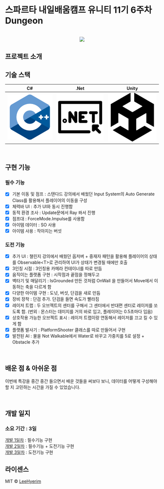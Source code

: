 # 스파르타 내일배움캠프 유니티 11기 6주차 Dungeon

<p align="center">
<br>
  <img src="./Images/Playing.gif">
  <br>
</p> 

## 프로젝트 소개

## 기술 스택

| C# | .Net | Unity |
| :--------: | :--------: | :--------: |
|   ![csharp]    |   ![dotnet]    |   ![unity]    |

<br>

## 구현 기능

### 필수 기능
- [x] 기본 이동 및 점프 : 스탠다드 강의에서 배웠던 Input System의 Auto Generate Class를 활용해서 플레이어의 이동을 구성
- [x] 체력바 UI : 추가 UI와 동시 진행함
- [x] 동적 환경 조사 : Update문에서 Ray 쏴서 진행
- [x] 점프대 : ForceMode.Impulse를 사용함
- [x] 아이템 데이터 : SO 사용
- [x] 아이템 사용 : 작아지는 버섯

### 도전 기능
- [x] 추가 UI : 챌린지 강의에서 배웠던 옵저버 + 중재자 패턴을 활용해 플레이어의 상태를 Observable\<T\>로 관리하여 UI가 상태가 변경될 때에만 호출
- [x] 3인칭 시점 : 3인칭용 카메라 컨테이너를 따로 만듬
- [x] 움직이는 플랫폼 구현 : 시작점과 끝점을 정해두고 
- [x] 벽타기 및 매달리기 : IsGrounded 만든 것처럼 OnWall 을 만들어서 Move에서 이동하는 축을 다르게 함
- [x] 다양한 아이템 구현 : 도넛, 버섯, 단검을 새로 만듬
- [x] 장비 장착 : 단검 추가. 단검을 들면 속도가 빨라짐
- [x] 레이저 트랩 : 두 오브젝트의 센터를 구해서 그 센터에서 반대편 센터로 레이저를 쏘도록 함. (번외 : 몬스터는 데미지를 거의 바로 입고, 플레이어는 0.5초마다 입음)
- [x] 상호작용 가능한 오브젝트 표시 : 레이저 트랩이랑 연동해서 레이저를 끄고 킬 수 있게 함
- [x] 플랫폼 발사기 : PlatformShooter 클래스를 따로 만들어서 구현
- [x] 발전된 AI : 물을 Not Walkable에서 Water로 바꾸고 가중치를 5로 설정 + Obstacle 추가

<br>

## 배운 점 & 아쉬운 점

이번에 특강을 중간 중간 들으면서 배운 것들을 써보다 보니, 데이터를 어떻게 구성해야 할 지 고민하는 시간을 가질 수 있었습니다.  


<br>

## 개발 일지

### 소요 기간 : 3일

[개발 1일차](https://lhr4426.pages.dev/2025-%EC%8A%A4%ED%8C%8C%EB%A5%B4%ED%83%80-%EB%82%B4%EB%B0%B0%EC%BA%A0-%EC%9C%A0%EB%8B%88%ED%8B%B0-11%EA%B8%B0/%EB%B3%B8%EC%BA%A0%ED%94%84/%EB%82%B4%EC%9D%BC%EB%B0%B0%EC%9B%80%EC%BA%A0%ED%94%84-%EB%B3%B8%EC%BA%A0%ED%94%84---250811) : 필수기능 구현  
[개발 2일차](https://lhr4426.pages.dev/2025-%EC%8A%A4%ED%8C%8C%EB%A5%B4%ED%83%80-%EB%82%B4%EB%B0%B0%EC%BA%A0-%EC%9C%A0%EB%8B%88%ED%8B%B0-11%EA%B8%B0/%EB%B3%B8%EC%BA%A0%ED%94%84/%EB%82%B4%EC%9D%BC%EB%B0%B0%EC%9B%80%EC%BA%A0%ED%94%84-%EB%B3%B8%EC%BA%A0%ED%94%84---250812) : 필수기능 + 도전기능 구현  
[개발 3일차](https://lhr4426.pages.dev/2025-%EC%8A%A4%ED%8C%8C%EB%A5%B4%ED%83%80-%EB%82%B4%EB%B0%B0%EC%BA%A0-%EC%9C%A0%EB%8B%88%ED%8B%B0-11%EA%B8%B0/%EB%B3%B8%EC%BA%A0%ED%94%84/%EB%82%B4%EC%9D%BC%EB%B0%B0%EC%9B%80%EC%BA%A0%ED%94%84-%EB%B3%B8%EC%BA%A0%ED%94%84---250813) : 도전기능 구현  

## 라이센스

MIT &copy; [LeeHyerim](mailto:hyerimlee4426@gmail.com)

<!-- Stack Icon Refernces -->

[csharp]: /Images/Csharp.png
[dotnet]: /Images/Dotnet.png
[unity]: /Images/Unity.png



